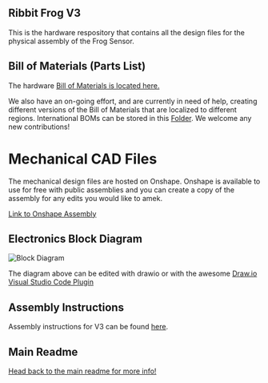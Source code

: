 ## Ribbit Frog V3
This is the hardware respository that contains all the design files for the physical assembly of the Frog Sensor.

## Bill of Materials (Parts List)

The hardware [Bill of Materials is located here.](ribbit_network_frog_sensor_bom.csv)


We also have an on-going effort, and are currently in need of help, creating different versions of the Bill of Materials that are localized to different regions.  International BOMs can be stored in this [Folder](https://github.com/Ribbit-Network/ribbit-network-frog-sensor/tree/main/hardware/v3/international_boms).  We welcome any new contributions!


# Mechanical CAD Files
The mechanical design files are hosted on Onshape. Onshape is available to use for free with public assemblies and you can create a copy of the assembly for any edits you would like to amek.

[Link to Onshape Assembly](https://cad.onshape.com/documents/b3e6eeabf50d585d20f25fc6/w/2fa6bafe80aa9fa665cb25df/e/634db96a0c5d4c7b0ff00c45?renderMode=0&uiState=632b4e35ed490e04156b3ae7)

## Electronics Block Diagram
![Block Diagram](frog_sensor.drawio.svg)

The diagram above can be edited with drawio or with the awesome [Draw.io Visual Studio Code Plugin](https://marketplace.visualstudio.com/items?itemName=hediet.vscode-drawio)

## Assembly Instructions
Assembly instructions for V3 can be found [here](assembly-instructions/0-start-here.md).

## Main Readme
[Head back to the main readme for more info!](https://github.com/Ribbit-Network/ribbit-network-sensor)
